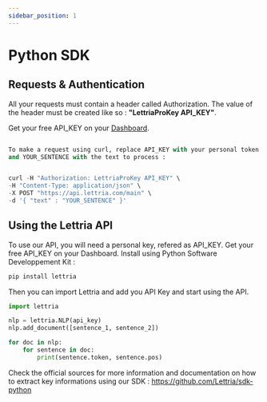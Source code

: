```yaml
---
sidebar_position: 1
---
```


# Python SDK

## Requests & Authentication

All your requests must contain a header called Authorization. The value of the header must be created like so : **"LettriaProKey API_KEY"**.

Get your free API_KEY on your [Dashboard](https://app.lettria.com/nlp).

```python

To make a request using curl, replace API_KEY with your personal token
and YOUR_SENTENCE with the text to process :


curl -H "Authorization: LettriaProKey API_KEY" \
-H "Content-Type: application/json" \
-X POST "https://api.lettria.com/main" \
-d '{ "text" : "YOUR_SENTENCE" }'

```

## Using the Lettria API

To use our API, you will need a personal key, refered as API_KEY. Get your free API_KEY on your Dashboard.
Install using Python Software Developpement Kit :

```python
pip install lettria
```

Then you can import Lettria and add you API Key and start using the API.

```python
import lettria

nlp = lettria.NLP(api_key)
nlp.add_document([sentence_1, sentence_2])

for doc in nlp:
    for sentence in doc:
        print(sentence.token, sentence.pos)
```

Check the official sources for more information and documentation on how to extract key informations using our SDK : https://github.com/Lettria/sdk-python


